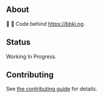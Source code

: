 ## About

👶 👑
Code behind https://bbki.ng.

## Status

Working In Progress.

## Contributing

See [the contributing guide](CONTRIBUTING.md) for details.
